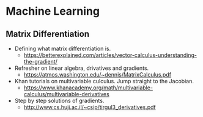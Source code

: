 # Machine Learning

## Matrix Differentiation

* Defining what matrix differentiation is.
  * https://betterexplained.com/articles/vector-calculus-understanding-the-gradient/ 
* Refresher on linear algebra, drivatives and gradients.
  * https://atmos.washington.edu/~dennis/MatrixCalculus.pdf
* Khan tutorials on multivariable culculus. Jump straight to the Jacobian.  
  * https://www.khanacademy.org/math/multivariable-calculus/multivariable-derivatives
* Step by step solutions of gradients.
  * http://www.cs.huji.ac.il/~csip/tirgul3_derivatives.pdf
